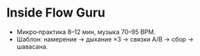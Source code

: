 # Inside Flow Guru
- Микро‑практика 8–12 мин, музыка 70–95 BPM.
- Шаблон: намерение → дыхание ×3 → связки A/B → сбор → шавасана.
